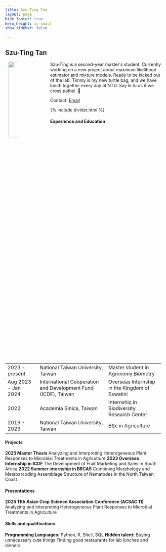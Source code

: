 ```yaml
---
title: Szu-Ting Tan
layout: page
hide_footer: true
hero_height: is-small
show_sidebar: false

---
```


## Szu-Ting Tan

<img src="{{site.url}}/alumni/szu_ting_tan.jpg" align="left" hspace="10" width="25%">

Szu-Ting is a second-year master's student. Currently working on a new project about maximum likelihood estimator and mixture models.
Ready to be kicked out of the lab. Timmy is my new turtle bag, and we have lunch together every day at NTU. Say hi to us if we cross paths!. 🐢

Contact:
<i class="fas fa-at"></i> [Email](mailto:r12621203@ntu.edu.tw)  

<!--
<i class="fab fa-github"></i> [Github]()  
<i class="fab fa-linkedin"></i> [LinkedIn]()
<i class="fab fa-google"></i> [Google Scholar]()  
-->

{% include divider.html %}

#### Experience and Education

| | | |
| --- | --- | --- |
| 2023 - present | National Taiwan University, Taiwan | Master student in Agronomy Biometry |
| Aug 2023 - Jan 2024 | International Cooperation and Development Fund (ICDF), Taiwan | Overseas Internship in the Kingdom of Eswatini|
| 2022 | Academia Sinica, Taiwan | Internship in Biodiversity Research Center |
| 2019 - 2023 | National Taiwan University, Taiwan | BSc in Agriculture |


#### Projects
**2025 Master Thesis**
Analyzing and Interpreting Heterogeneous Plant Responses to Microbial Treatments in Agriculture
**2023 Overseas Internship in ICDF**
The Development of Fruit Marketing and Sales in South Africa
**2022 Summer internship in BRCAS**
Combining Morphology and Metabarcoding Assemblage Structure of Nematodes in the North Taiwan Coast

#### Presentations
**2025 11th Asian Crop Science Association Conference (ACSAC 11)**
Analyzing and Interpreting Heterogeneous Plant Responses to Microbial Treatments in Agriculture


#### Skills and qualifications
**Programming Languages:** Python, R, Shell, SQL
**Hidden talent:**
Buying unnecessary cute things
Finding good restaurants for lab lunches and dinners